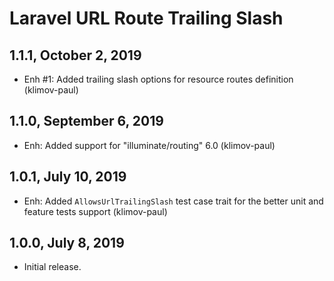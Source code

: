 Laravel URL Route Trailing Slash
================================

1.1.1, October 2, 2019
----------------------

- Enh #1: Added trailing slash options for resource routes definition (klimov-paul)


1.1.0, September 6, 2019
------------------------

- Enh: Added support for "illuminate/routing" 6.0 (klimov-paul)


1.0.1, July 10, 2019
--------------------

- Enh: Added `AllowsUrlTrailingSlash` test case trait for the better unit and feature tests support (klimov-paul)


1.0.0, July 8, 2019
-------------------

- Initial release.
